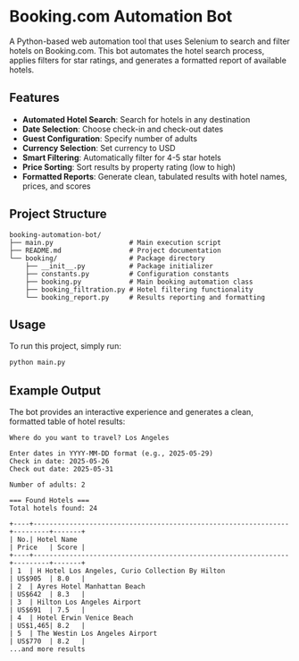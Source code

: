 # Booking.com Automation Bot

A Python-based web automation tool that uses Selenium to search and filter hotels on Booking.com. This bot automates the hotel search process, applies filters for star ratings, and generates a formatted report of available hotels.

## Features

* **Automated Hotel Search**: Search for hotels in any destination
* **Date Selection**: Choose check-in and check-out dates
* **Guest Configuration**: Specify number of adults
* **Currency Selection**: Set currency to USD
* **Smart Filtering**: Automatically filter for 4-5 star hotels
* **Price Sorting**: Sort results by property rating (low to high)
* **Formatted Reports**: Generate clean, tabulated results with hotel names, prices, and scores

## Project Structure

```
booking-automation-bot/
├── main.py                   # Main execution script
├── README.md                 # Project documentation
└── booking/                  # Package directory
    ├── __init__.py           # Package initializer
    ├── constants.py          # Configuration constants
    ├── booking.py            # Main booking automation class
    ├── booking_filtration.py # Hotel filtering functionality
    └── booking_report.py     # Results reporting and formatting
```

## Usage

To run this project, simply run:
```bash
python main.py
```

## Example Output

The bot provides an interactive experience and generates a clean, formatted table of hotel results:

```
Where do you want to travel? Los Angeles

Enter dates in YYYY-MM-DD format (e.g., 2025-05-29)
Check in date: 2025-05-26
Check out date: 2025-05-31

Number of adults: 2

=== Found Hotels ===
Total hotels found: 24

+----+----------------------------------------------------------------+---------+-------+
| No.| Hotel Name                                                     | Price   | Score |
+----+----------------------------------------------------------------+---------+-------+
| 1  | H Hotel Los Angeles, Curio Collection By Hilton                | US$905  | 8.0   |
| 2  | Ayres Hotel Manhattan Beach                                    | US$642  | 8.3   |
| 3  | Hilton Los Angeles Airport                                     | US$691  | 7.5   |
| 4  | Hotel Erwin Venice Beach                                       | US$1,465| 8.2   |
| 5  | The Westin Los Angeles Airport                                 | US$770  | 8.2   |
...and more results
```